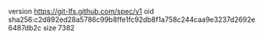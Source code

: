 version https://git-lfs.github.com/spec/v1
oid sha256:c2d892ed28a5786c99b8ffe1fc92db8f1a758c244caa9e3237d2692e6487db2c
size 7382
